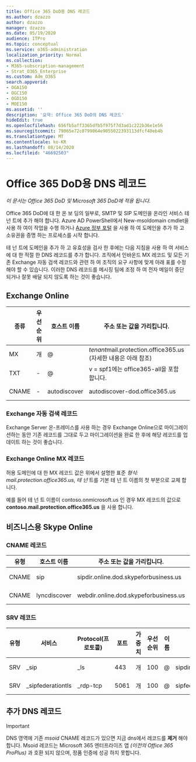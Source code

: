 ```yaml
---
title: Office 365 DoD용 DNS 레코드
ms.author: dzazzo
author: dzazzo
manager: dzazzo
ms.date: 05/19/2020
audience: ITPro
ms.topic: conceptual
ms.service: o365-administration
localization_priority: Normal
ms.collection:
- M365-subscription-management
- Strat_O365_Enterprise
ms.custom: Adm_O365
search.appverid:
- OGA150
- OGC150
- OGD150
- MOE150
ms.assetid: ''
description: '요약: Office 365 DoD의 DNS 레코드'
hideEdit: true
ms.openlocfilehash: 656fb5aff3365dfb5f975f7d3ad1c222b36e1e56
ms.sourcegitcommit: 79065e72c0799064e9055022393113dfcf40eb4b
ms.translationtype: MT
ms.contentlocale: ko-KR
ms.lasthandoff: 08/14/2020
ms.locfileid: "46692503"
---
```

# <a name="dns-records-for-office-365-dod"></a>Office 365 DoD용 DNS 레코드

*이 문서는 Office 365 DoD 및 Microsoft 365 DoD에 적용 됩니다.*

Office 365 DoD에 대 한 온 보 딩의 일부로, SMTP 및 SIP 도메인을 온라인 서비스 테 넌 트에 추가 해야 합니다.  Azure AD PowerShell에서 New-msoldomain cmdlet을 사용 하 여이 작업을 수행 하거나 [Azure 정부 포털](https://portal.azure.us) 을 사용 하 여 도메인을 추가 하 고 소유권을 증명 하는 프로세스를 시작 합니다.

테 넌 트에 도메인을 추가 하 고 유효성을 검사 한 후에는 다음 지침을 사용 하 여 서비스에 대 한 적절 한 DNS 레코드를 추가 합니다.  조직에서 인바운드 MX 레코드 및 모든 기존 Exchange 자동 검색 레코드와 관련 하 여 조직의 요구 사항에 맞게 아래 표를 수정 해야 할 수 있습니다.  이러한 DNS 레코드를 메시징 팀에 조정 하 여 전자 메일이 중단 되거나 잘못 배달 되지 않도록 하는 것이 좋습니다.

## <a name="exchange-online"></a>Exchange Online

| 종류 | 우선 순위 | 호스트 이름 | 주소 또는 값을 가리킵니다. | TTL |
| --- | --- | --- | --- | --- |
| MX | 개 | @ | *tenant*mail.protection.office365.us (자세한 내용은 아래 참조) | 1 Hour |
| TXT | - | @ | v = spf1에는 office365-all을 포함 합니다. | 1시간 |
| CNAME | - | autodiscover | autodiscover-dod.office365.us | 1 Hour |

### <a name="exchange-autodiscover-record"></a>Exchange 자동 검색 레코드

Exchange Server 온-프레미스를 사용 하는 경우 Exchange Online으로 마이그레이션하는 동안 기존 레코드를 그대로 두고 마이그레이션을 완료 한 후에 해당 레코드를 업데이트 하는 것이 좋습니다.

### <a name="exchange-online-mx-record"></a>Exchange Online MX 레코드

허용 도메인에 대 한 MX 레코드 값은 위에서 설명한 표준 *형식: mail.protection.office365.us*, *테 넌* 트를 기본 테 넌 트 이름의 첫 부분으로 교체 합니다.

예를 들어 테 넌 트 이름이 contoso.onmicrosoft.us 인 경우 MX 레코드의 값으로 **contoso.mail.protection.office365.us** 을 사용 합니다.

## <a name="skype-for-business-online"></a>비즈니스용 Skype Online

### <a name="cname-records"></a>CNAME 레코드

| 유형 | 호스트 이름 | 주소 또는 값을 가리킵니다. | TTL |
| --- | --- | --- | --- |
| CNAME | sip | sipdir.online.dod.skypeforbusiness.us | 1시간 |
| CNAME | lyncdiscover | webdir.online.dod.skypeforbusiness.us | 1 Hour | 

### <a name="srv-records"></a>SRV 레코드

| 유형 | 서비스 | Protocol(프로토콜) | 포트 | 가중치 | 우선 순위 | 이름 | Target(대상) | TTL |
| --- | --- | --- | --- | --- | --- | --- | --- | --- |
| SRV | \_sip | \_ls | 443 | 개 | 100 | @ | sipdir.online.dod.skypeforbusiness.us | 1시간 |
| SRV | \_sipfederationtls | \_rdp-tcp | 5061 | 개 | 100 | @ | sipfed.online.dod.skypeforbusiness.us | 1 Hour |

## <a name="additional-dns-records"></a>추가 DNS 레코드

> [!IMPORTANT]
> DNS 영역에 기존 *msoid* CNAME 레코드가 있으면 지금 dns에서 레코드를 **제거** 해야 합니다.  Msoid 레코드는 Microsoft 365 엔터프라이즈 앱 *(이전의 Office 365 ProPlus)* 과 호환 되지 않으며, 정품 인증에 성공 하지 못합니다.
